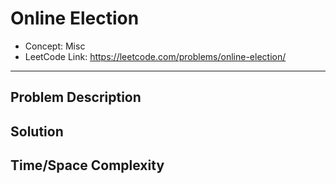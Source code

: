 # Online Election

- Concept: Misc
- LeetCode Link: https://leetcode.com/problems/online-election/

---

## Problem Description

## Solution

## Time/Space Complexity

